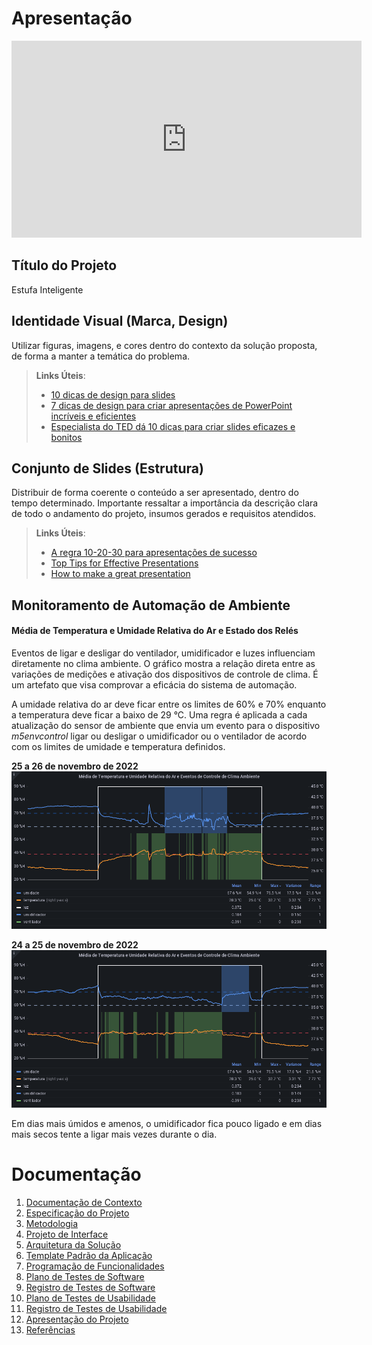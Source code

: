 # Apresentação

<iframe width="560" height="315" src="https://www.youtube.com/embed/enBlLgzpFUg" title="YouTube video player" frameborder="0" allow="accelerometer; autoplay; clipboard-write; encrypted-media; gyroscope; picture-in-picture" allowfullscreen></iframe>

## Título do Projeto

Estufa Inteligente

## Identidade Visual (Marca, Design)

Utilizar figuras, imagens, e cores dentro do contexto da solução proposta, de forma a manter a temática do problema.

> **Links Úteis**:
> - [10 dicas de design para slides](https://rockcontent.com/blog/design-para-slides/)
> - [7 dicas de design para criar apresentações de PowerPoint incríveis e eficientes](https://www.shutterstock.com/pt/blog/7-dicas-de-design-para-criar-apresentacoes-de-powerpoint-incriveis-e-eficientes)
> - [Especialista do TED dá 10 dicas para criar slides eficazes e bonitos](https://soap.com.br/blog/especialista-do-ted-da-10-dicas-para-criar-slides-eficazes-e-bonitos)

## Conjunto de Slides (Estrutura)

Distribuir de forma coerente o conteúdo a ser apresentado, dentro do tempo determinado. Importante ressaltar a importância da descrição clara de todo o andamento do projeto, insumos gerados e requisitos atendidos.
 
> **Links Úteis**:
> - [A regra 10-20-30 para apresentações de sucesso](https://revistapegn.globo.com/Noticias/noticia/2014/07/regra-10-20-30-para-apresentacoes-de-sucesso.html)
> - [Top Tips for Effective Presentations](https://www.skillsyouneed.com/present/presentation-tips.html)
> - [How to make a great presentation](https://www.ted.com/playlists/574/how_to_make_a_great_presentation)

## Monitoramento de Automação de Ambiente
#### Média de Temperatura e Umidade Relativa do Ar e Estado dos Relés
Eventos de ligar e desligar do ventilador, umidificador e luzes influenciam diretamente no clima ambiente. O gráfico mostra a relação direta entre as variações de medições e ativação dos dispositivos de controle de clima. É um artefato que visa comprovar a eficácia do sistema de automação. 

A umidade relativa do ar deve ficar entre os limites de 60% e 70% enquanto a temperatura deve ficar a baixo de 29 °C. Uma regra é aplicada a cada atualização do sensor de ambiente que envia um evento para o dispositivo *m5envcontrol* ligar ou desligar o umidificador ou o ventilador de acordo com os limites de umidade e temperatura definidos.

**25 a 26 de novembro de 2022**
![Gráfico 25 a 26 de novembro](graficos/grafana-estufa-inteligente-25-26-novembro.png)

**24 a 25 de novembro de 2022**
![Gráfico 24 a 25 de novembro](graficos/grafana-estufa-inteligente-24-25-novembro.png)

Em dias mais úmidos e amenos, o umidificador fica pouco ligado e em dias mais secos tente a ligar mais vezes durante o dia. 
# Documentação

<ol>
<li><a href="01-documentacao-de-contexto.md"> Documentação de Contexto</a></li>
<li><a href="02-especificacao-do-projeto.md"> Especificação do Projeto</a></li>
<li><a href="03-metodologia.md"> Metodologia</a></li>
<li><a href="04-projeto-de-interface.md"> Projeto de Interface</a></li>
<li><a href="05-arquitetura-da-solucao.md"> Arquitetura da Solução</a></li>
<li><a href="06-template-padrao-da-aplicacao.md"> Template Padrão da Aplicação</a></li>
<li><a href="07-programacao-de-funcionalidades.md"> Programação de Funcionalidades</a></li>
<li><a href="08-plano-de-testes-de-software.md"> Plano de Testes de Software</a></li>
<li><a href="09-registro-de-testes-de-software.md"> Registro de Testes de Software</a></li>
<li><a href="10-plano-de-testes-de-usabilidade.md"> Plano de Testes de Usabilidade</a></li>
<li><a href="11-registro-de-testes-de-usabilidade.md"> Registro de Testes de Usabilidade</a></li>
<li><a href="12-apresentacao-do-projeto.md"> Apresentação do Projeto</a></li>
<li><a href="13-referencias.md"> Referências</a></li>
</ol>